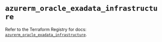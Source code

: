 # `azurerm_oracle_exadata_infrastructure`

Refer to the Terraform Registry for docs: [`azurerm_oracle_exadata_infrastructure`](https://registry.terraform.io/providers/hashicorp/azurerm/4.18.0/docs/resources/oracle_exadata_infrastructure).
